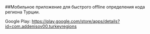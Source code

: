##Мобильное приложение для быстрого offline определения кода региона Турции.

Google Play: https://play.google.com/store/apps/details?id=com.addenisov00.turkeyregions
